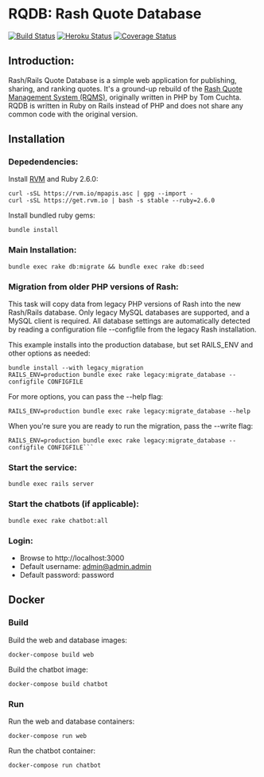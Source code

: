 # RQDB: Rash Quote Database
[![Build Status](https://travis-ci.org/bplunkert/rqdb.svg?branch=development)](https://travis-ci.org/bplunkert/rqdb)
[![Heroku Status](https://heroku-badge.herokuapp.com/?app=rqdb)](https://rqdb.herokuapp.com)
[![Coverage Status](https://coveralls.io/repos/github/bplunkert/rqdb/badge.svg?branch=master)](https://coveralls.io/github/bplunkert/rqdb?branch=master)

## Introduction:
Rash/Rails Quote Database is a simple web application for publishing, sharing, and ranking quotes. It's a ground-up rebuild of the [Rash Quote Management System (RQMS)](http://rqms.sourceforge.net), originally written in PHP by Tom Cuchta. RQDB is written in Ruby on Rails instead of PHP and does not share any common code with the original version.

## Installation
### Depedendencies:
Install [RVM](https://rvm.io) and Ruby 2.6.0:
```
curl -sSL https://rvm.io/mpapis.asc | gpg --import -
curl -sSL https://get.rvm.io | bash -s stable --ruby=2.6.0
```

Install bundled ruby gems:
```
bundle install
```

### Main Installation:
```
bundle exec rake db:migrate && bundle exec rake db:seed
```

### Migration from older PHP versions of Rash:
This task will copy data from legacy PHP versions of Rash into the new Rash/Rails database. Only legacy MySQL databases are supported, and a MySQL client is required. All database settings are automatically detected by reading a configuration file --configfile from the legacy Rash installation.

This example installs into the production database, but set RAILS_ENV and other options as needed:
```
bundle install --with legacy_migration
RAILS_ENV=production bundle exec rake legacy:migrate_database --configfile CONFIGFILE
```

For more options, you can pass the --help flag:
```
RAILS_ENV=production bundle exec rake legacy:migrate_database --help
```

When you're sure you are ready to run the migration, pass the --write flag:
```
RAILS_ENV=production bundle exec rake legacy:migrate_database --configfile CONFIGFILE```
```

### Start the service:
```
bundle exec rails server
```

### Start the chatbots (if applicable):
```
bundle exec rake chatbot:all
```

### Login:
* Browse to http://localhost:3000
* Default username: admin@admin.admin
* Default password: password

## Docker
### Build
Build the web and database images:
```
docker-compose build web
```

Build the chatbot image:
```
docker-compose build chatbot
```

### Run
Run the web and database containers:
```
docker-compose run web
```

Run the chatbot container:
```
docker-compose run chatbot
```
